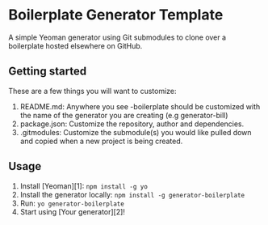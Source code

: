 Boilerplate Generator Template
========================================

A simple Yeoman generator using Git submodules to clone over a boilerplate hosted elsewhere on GitHub.

Getting started
---------------

These are a few things you will want to customize:

1. README.md: Anywhere you see -boilerplate should be customized with the name of the generator you are creating (e.g generator-bill)
2. package.json: Customize the repository, author and dependencies.
3. .gitmodules: Customize the submodule(s) you would like pulled down and copied when a new project is being created.

Usage
---------------

1. Install [Yeoman][1]: `npm install -g yo`
2. Install the generator locally: `npm install -g generator-boilerplate`
3. Run: `yo generator-boilerplate`
4. Start using [Your generator][2]!


